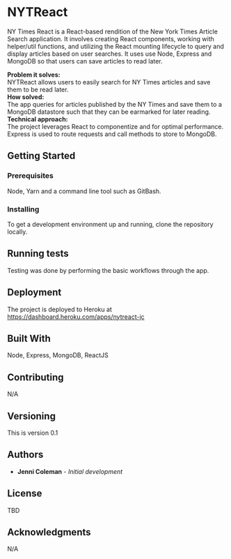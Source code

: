 # NYTReact

NY Times React is a React-based rendition of the New York Times Article Search application.  It involves creating React components, working with helper/util functions, and utilizing the React mounting lifecycle to query and display articles based on user searches. It uses use Node, Express and MongoDB so that users can save articles to read later.

**Problem it solves:** \
NYTReact allows users to easily search for NY Times articles and save them to be read later. \
**How solved:** \
The app queries for articles published by the NY Times and save them to a MongoDB datastore such that they can be earmarked for later reading. \
**Technical approach:** \
The project leverages React to componentize and for optimal performance.  Express is used to route requests and call methods to store to MongoDB.

## Getting Started
 
### Prerequisites

Node, Yarn and a command line tool such as GitBash.

### Installing

To get a development environment up and running, clone the repository locally.

## Running tests

Testing was done by performing the basic workflows through the app.

## Deployment

The project is deployed to Heroku at https://dashboard.heroku.com/apps/nytreact-jc

## Built With

Node, Express, MongoDB, ReactJS

## Contributing

N/A

## Versioning

This is version 0.1

## Authors

* **Jenni Coleman** - *Initial development*

## License

TBD

## Acknowledgments

N/A